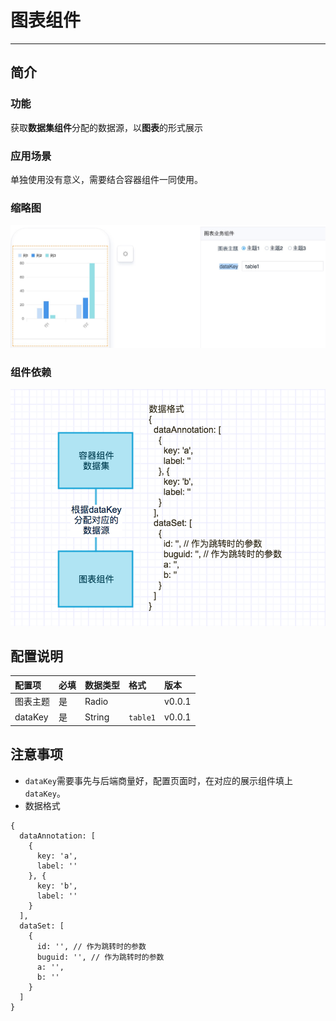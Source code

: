 # 图表组件

----

## 简介

### 功能

获取**数据集组件**分配的数据源，以**图表**的形式展示

### 应用场景

单独使用没有意义，需要结合容器组件一同使用。

### 缩略图

![](images/chart.png)

### 组件依赖

![](images/chart-workflow.png)

## 配置说明

|配置项|必填|数据类型|格式|版本|
|:--|:--|:--|:--|:--|
|图表主题|是|Radio||v0.0.1|
|dataKey|是|String|`table1`|v0.0.1|

## 注意事项

* `dataKey`需要事先与后端商量好，配置页面时，在对应的展示组件填上`dataKey`。
* 数据格式
	 
```
{
  dataAnnotation: [
    {
      key: 'a',
      label: ''
    }, {
      key: 'b',
      label: ''
    }
  ],
  dataSet: [
    {
      id: '', // 作为跳转时的参数
      buguid: '', // 作为跳转时的参数
      a: '',
      b: ''
    }
  ]
}
```
